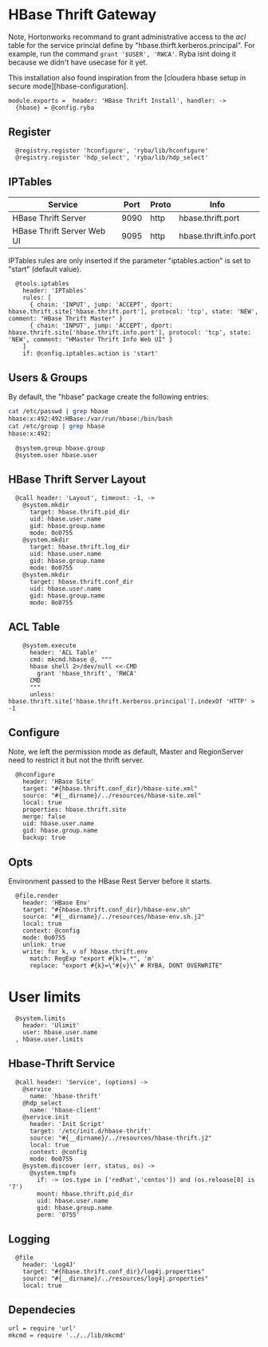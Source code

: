 # HBase Thrift Gateway

Note, Hortonworks recommand to grant administrative access to the _acl_ table
for the service princial define by "hbase.thirft.kerberos.principal". For example,
run the command `grant '$USER', 'RWCA'`. Ryba isnt doing it because we didn't
have usecase for it yet.

This installation also found inspiration from the 
[cloudera hbase setup in secure mode][hbase-configuration].

    module.exports =  header: 'HBase Thrift Install', handler: ->
      {hbase} = @config.ryba

## Register

      @registry.register 'hconfigure', 'ryba/lib/hconfigure'
      @registry.register 'hdp_select', 'ryba/lib/hdp_select'

## IPTables

| Service                    | Port | Proto | Info                   |
|----------------------------|------|-------|------------------------|
| HBase Thrift Server        | 9090 | http  | hbase.thrift.port      |
| HBase Thrift Server Web UI | 9095 | http  | hbase.thrift.info.port |

IPTables rules are only inserted if the parameter "iptables.action" is set to
"start" (default value).

      @tools.iptables
        header: 'IPTables'
        rules: [
          { chain: 'INPUT', jump: 'ACCEPT', dport: hbase.thrift.site['hbase.thrift.port'], protocol: 'tcp', state: 'NEW', comment: "HBase Thrift Master" }
          { chain: 'INPUT', jump: 'ACCEPT', dport: hbase.thrift.site['hbase.thrift.info.port'], protocol: 'tcp', state: 'NEW', comment: "HMaster Thrift Info Web UI" }
        ]
        if: @config.iptables.action is 'start'

## Users & Groups

By default, the "hbase" package create the following entries:

```bash
cat /etc/passwd | grep hbase
hbase:x:492:492:HBase:/var/run/hbase:/bin/bash
cat /etc/group | grep hbase
hbase:x:492:
```

      @system.group hbase.group
      @system.user hbase.user

## HBase Thrift Server Layout

      @call header: 'Layout', timeout: -1, ->
        @system.mkdir
          target: hbase.thrift.pid_dir
          uid: hbase.user.name
          gid: hbase.group.name
          mode: 0o0755
        @system.mkdir
          target: hbase.thrift.log_dir
          uid: hbase.user.name
          gid: hbase.group.name
          mode: 0o0755
        @system.mkdir
          target: hbase.thrift.conf_dir
          uid: hbase.user.name
          gid: hbase.group.name
          mode: 0o0755

## ACL Table

        @system.execute
          header: 'ACL Table'
          cmd: mkcmd.hbase @, """
          hbase shell 2>/dev/null <<-CMD
            grant 'hbase_thrift', 'RWCA'
          CMD
          """
          unless: hbase.thrift.site['hbase.thrift.kerberos.principal'].indexOf 'HTTP' > -1

## Configure

Note, we left the permission mode as default, Master and RegionServer need to
restrict it but not the thrift server.

      @hconfigure
        header: 'HBase Site'
        target: "#{hbase.thrift.conf_dir}/hbase-site.xml"
        source: "#{__dirname}/../resources/hbase-site.xml"
        local: true
        properties: hbase.thrift.site
        merge: false
        uid: hbase.user.name
        gid: hbase.group.name
        backup: true

## Opts

Environment passed to the HBase Rest Server before it starts.

      @file.render
        header: 'HBase Env'
        target: "#{hbase.thrift.conf_dir}/hbase-env.sh"
        source: "#{__dirname}/../resources/hbase-env.sh.j2"
        local: true
        context: @config
        mode: 0o0755
        unlink: true
        write: for k, v of hbase.thrift.env
          match: RegExp "export #{k}=.*", 'm'
          replace: "export #{k}=\"#{v}\" # RYBA, DONT OVERWRITE"  

# User limits

      @system.limits
        header: 'Ulimit'
        user: hbase.user.name
      , hbase.user.limits

##  Hbase-Thrift Service

      @call header: 'Service', (options) ->
        @service
          name: 'hbase-thrift'
        @hdp_select
          name: 'hbase-client'
        @service.init
          header: 'Init Script'
          target: '/etc/init.d/hbase-thrift'
          source: "#{__dirname}/../resources/hbase-thrift.j2"
          local: true
          context: @config
          mode: 0o0755
        @system.discover (err, status, os) ->
          @system.tmpfs
            if: -> (os.type in ['redhat','centos']) and (os.release[0] is '7')
            mount: hbase.thrift.pid_dir
            uid: hbase.user.name
            gid: hbase.group.name
            perm: '0755'

## Logging

      @file
        header: 'Log4J'
        target: "#{hbase.thrift.conf_dir}/log4j.properties"
        source: "#{__dirname}/../resources/log4j.properties"
        local: true

## Dependecies

    url = require 'url'
    mkcmd = require '../../lib/mkcmd'
